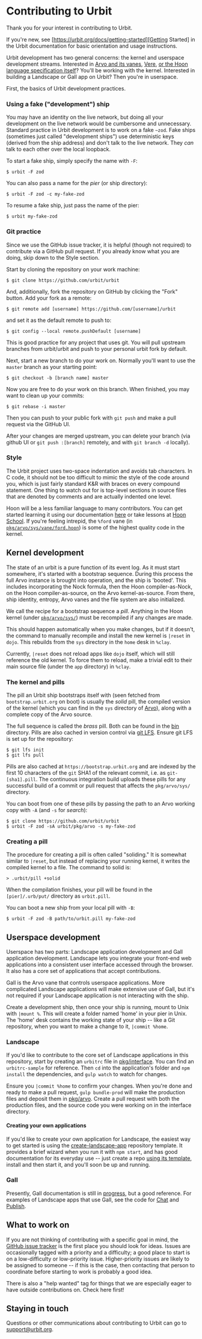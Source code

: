 # Contributing to Urbit

Thank you for your interest in contributing to Urbit.

If you're new, see [https://urbit.org/docs/getting-started][Getting Started] in the Urbit documentation for basic orientation and usage instructions.

Urbit development has two general concerns: the kernel and userspace development streams. Interested in [Arvo and its vanes](https://urbit.org/docs/learn/arvo/), [Vere](https://urbit.org/docs/learn/vere/), [or the Hoon language specification itself](https://github.com/urbit/urbit/blob/master/pkg/arvo/sys/hoon.hoon)? You'll be working with the kernel. Interested in building a Landscape or Gall app on Urbit? Then you're in userspace.

First, the basics of Urbit development practices.

### Using a fake ("development") ship

You may have an identity on the live network, but doing all your development on the live network would be cumbersome and unnecessary.  Standard practice in Urbit development is to work on a fake `~zod`.  Fake ships (sometimes just called "development ships") use deterministic keys (derived from the ship address) and don't talk to the live network. They *can* talk to each other over the local loopback.

To start a fake ship, simply specify the name with `-F`:

```
$ urbit -F zod
```

You can also pass a name for the *pier* (or ship directory):

```
$ urbit -F zod -c my-fake-zod
```

To resume a fake ship, just pass the name of the pier:

```
$ urbit my-fake-zod
```

### Git practice

Since we use the GitHub issue tracker, it is helpful (though not required) to contribute via a GitHub pull request. If you already know what you are doing, skip down to the Style section.

Start by cloning the repository on your work machine:

```
$ git clone https://github.com/urbit/urbit
```

And, additionally, fork the repository on GitHub by clicking the "Fork"
button. Add your fork as a remote:

```
$ git remote add [username] https://github.com/[username]/urbit
```

and set it as the default remote to push to:

```
$ git config --local remote.pushDefault [username]
```

This is good practice for any project that uses git. You will pull
upstream branches from urbit/urbit and push to your personal urbit fork
by default.

Next, start a new branch to do your work on.  Normally you'll want to use the
`master` branch as your starting point:

```
$ git checkout -b [branch name] master
```

Now you are free to do your work on this branch. When finished, you may
want to clean up your commits:

```
$ git rebase -i master
```

Then you can push to your public fork with `git push` and make a pull request
via the GitHub UI.

After your changes are merged upstream, you can delete your branch (via github
UI or `git push :[branch]` remotely, and with `git branch -d` locally).

### Style

The Urbit project uses two-space indentation and avoids tab characters. In C code, it should not be too difficult to mimic the style of the code around you, which is just fairly standard K&R with braces on every compound statement. One thing to watch out for is top-level sections in source files that are denoted by comments and are actually indented one
level.

Hoon will be a less familiar language to many contributors. You can get started learning it using our documentation [here](https://urbit.org/docs/learn/hoon/) or take lessons at [Hoon School](https://urbit.org/hoonschool/). If you're feeling intrepid, the `%ford` vane (in [`pkg/arvo/sys/vane/ford.hoon`][ford]) is some of the highest quality code in the kernel.

[ford]: https://github.com/urbit/urbit/blob/master/pkg/arvo/sys/vane/ford.hoon

## Kernel development

The state of an urbit is a pure function of its event log. As it must start somewhere, it's started with a bootstrap sequence. During this process the full Arvo instance is brought into operation, and the ship is 'booted'. This includes incorporating the Nock formula, then the Hoon compiler-as-Nock, on the Hoon compiler-as-source, on the Arvo kernel-as-source. From there, ship identity, entropy, Arvo vanes and the file system are also initialized.

We call the recipe for a bootstrap sequence a *pill*. Anything in the Hoon kernel (under [`pkg/arvo/sys/`][sys]) must be recompiled if any changes are made.

This should happen automatically when you make changes, but if it doesn't, the command to manually recompile and install the new kernel is `|reset` in `dojo`.  This rebuilds from the `sys` directory in the `home` desk in `%clay`.

Currently, `|reset` does not reload apps like `dojo` itself, which will still reference the old kernel. To force them to reload, make a trivial edit to their main source file (under the `app` directory) in `%clay`.

[arvo]: https://github.com/urbit/urbit/tree/master/pkg/arvo
[sys]: https://github.com/urbit/urbit/tree/master/pkg/arvo/sys

### The kernel and pills

The pill an Urbit ship bootstraps itself with (seen fetched from `bootstrap.urbit.org` on boot) is usually the *solid* pill, the compiled version of the kernel (which you can find in the `sys` directory of [Arvo][arvo]), along with a complete copy of the Arvo source.

The full sequence is called the *brass* pill. Both can be found in the [bin](https://github.com/urbit/urbit/tree/master/bin) directory. Pills are also cached in version control via [git LFS][git-lfs]. Ensure git LFS is set up for the repository:

```
$ git lfs init
$ git lfs pull
```

[git-lfs]: https://git-lfs.github.com

Pills are also cached at `https://bootstrap.urbit.org` and are indexed by the first 10 characters of the `git` SHA1 of the relevant commit, i.e. as `git-[sha1].pill`.  The continuous integration build uploads these pills for any successful build of a commit or pull request that affects the `pkg/arvo/sys/` directory.

You can boot from one of these pills by passing the path to an Arvo working copy with `-A` (and `-s` for *search*):

```
$ git clone https://github.com/urbit/urbit
$ urbit -F zod -sA urbit/pkg/arvo -s my-fake-zod
```

### Creating a pill

The procedure for creating a pill is often called "soliding." It is somewhat similar to `|reset`, but instead of replacing your running kernel, it writes the compiled kernel to a file. The command to solid is:

```
> .urbit/pill +solid
```

When the compilation finishes, your pill will be found in the `[pier]/.urb/put/` directory as `urbit.pill`.

You can boot a new ship from your local pill with `-B`:

```
$ urbit -F zod -B path/to/urbit.pill my-fake-zod
```

## Userspace development

Userspace has two parts: Landscape application development and Gall application development. Landscape lets you integrate your front-end web applications into a consistent user interface accessed through the browser. It also has a core set of applications that accept contributions.

Gall is the Arvo vane that controls userspace applications. More complicated Landscape applications will make extensive use of Gall, but it's not required if your Landscape application is not interacting with the ship.

Create a development ship, then once your ship is running, mount to Unix with `|mount %`. This will create a folder named 'home' in your pier in Unix. The 'home' desk contains the working state of your ship -- like a Git repository, when you want to make a change to it, `|commit %home`.

### Landscape

If you'd like to contribute to the core set of Landscape applications in this repository, start by creating an `urbitrc` file in [pkg/interface](https://github.com/urbit/urbit/tree/master/pkg/interface). You can find an `urbitrc-sample` for reference. Then `cd` into the application's folder and `npm install` the dependencies, and `gulp watch` to watch for changes.

Ensure you `|commit %home` to confirm your changes. When you're done and ready to make a pull request, `gulp bundle-prod` will make the production files and deposit them in [pkg/arvo](https://github.com/urbit/urbit/tree/master/pkg/arvo). Create a pull request with both the production files, and the source code you were working on in the interface directory.

#### Creating your own applications

If you'd like to create your own application for Landscape, the easiest way to get started is using the [create-landscape-app](https://github.com/urbit/create-landscape-app) repository template. It provides a brief wizard when you run it with `npm start`, and has good documentation for its everyday use -- just create a repo [using its template](https://github.com/urbit/create-landscape-app/generate), install and then start it, and you'll soon be up and running.

### Gall

Presently, Gall documentation is still in [progress](https://urbit.org/docs/learn/arvo/gall/), but a good reference. For examples of Landscape apps that use Gall, see the code for [Chat](https://github.com/urbit/urbit/blob/master/pkg/arvo/app/chat.hoon) and [Publish](https://github.com/urbit/urbit/blob/master/pkg/arvo/app/publish.hoon).


## What to work on

If you are not thinking of contributing with a specific goal in mind, the [GitHub issue tracker](https://github.com/urbit/urbit/issues) is the first place you should look for ideas.  Issues are occasionally tagged with a priority and a difficulty; a good place to start is
on a low-difficulty or low-priority issue.  Higher-priority issues are likely to be assigned to someone -- if this is the case, then contacting that person to coordinate before starting to work is probably a good idea.

There is also a "help wanted" tag for things that we are especially eager to have outside contributions on. Check here first!

## Staying in touch

Questions or other communications about contributing to Urbit can go to [support@urbit.org][mail].

[mail]: mailto:support@urbit.org


